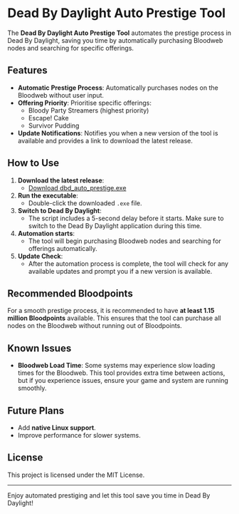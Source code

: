 # Dead By Daylight Auto Prestige Tool

The **Dead By Daylight Auto Prestige Tool** automates the prestige process in Dead By Daylight, saving you time by automatically purchasing Bloodweb nodes and searching for specific offerings.

## Features
- **Automatic Prestige Process**: Automatically purchases nodes on the Bloodweb without user input.
- **Offering Priority**: Prioritise specific offerings:
  - Bloody Party Streamers (highest priority)
  - Escape! Cake
  - Survivor Pudding
- **Update Notifications**: Notifies you when a new version of the tool is available and provides a link to download the latest release.

## How to Use
1. **Download the latest release**:
   - [Download dbd_auto_prestige.exe](https://github.com/heaslay/DBDAutoBloodweb/releases/download/v1.0.1/dbd_auto_prestige.exe)
2. **Run the executable**:
   - Double-click the downloaded `.exe` file.
3. **Switch to Dead By Daylight**:
   - The script includes a 5-second delay before it starts. Make sure to switch to the Dead By Daylight application during this time.
4. **Automation starts**:
   - The tool will begin purchasing Bloodweb nodes and searching for offerings automatically.
5. **Update Check**:
   - After the automation process is complete, the tool will check for any available updates and prompt you if a new version is available.

## Recommended Bloodpoints
For a smooth prestige process, it is recommended to have **at least 1.15 million Bloodpoints** available. This ensures that the tool can purchase all nodes on the Bloodweb without running out of Bloodpoints.

## Known Issues
- **Bloodweb Load Time**: Some systems may experience slow loading times for the Bloodweb. This tool provides extra time between actions, but if you experience issues, ensure your game and system are running smoothly.

## Future Plans
- Add **native Linux support**.
- Improve performance for slower systems.

## License
This project is licensed under the MIT License.

---

Enjoy automated prestiging and let this tool save you time in Dead By Daylight!


